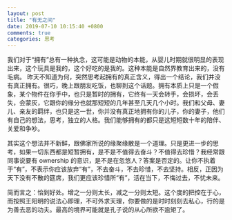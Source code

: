 ```yaml
---
layout: post
title: "有无之间"
date: 2019-07-10 10:15:40 +0800
comments: true
categories: 思考 
---
```


我们对于“拥有”总有一种执念，这可能是动物的本能，从婴儿时期就很明显的表现出来，这个玩具是我的，这个好吃的是我的。这种本能是自然界教育出来的，没有毛病。
昨天不知道为何，突然思考起拥有的真正含义，得出一个结论，我们并没有真正拥有。很巧，晚上跟朋友吃饭，也聊到这个话题。拥有本质上只是一个假象，某个物件在你手中，也只是暂时的拥有，它终有一天会转手，会损坏，会丢失，会蒙灰，它跟你的缘分也就那短短的几年甚至几天几个小时。我们和父母、妻儿、亲友的羁绊，也只是这一世，你并没有真正地拥有你的儿子，你的妻子，他们有自己的想法，思考，独立的人格。我们能够拥有的都只是这短短数十年的陪伴、关爱和争吵。

其实这个想法并不新鲜，跟佛家所说的缘聚缘散是一个道理。只是更进一步的思考，如果一切东西都是短暂拥有，是不是不值得去奋斗？不值得去珍惜？我经常跟同事说要有 ownership 的意识，是不是在忽悠人？答案是否定的。让你不执着于“有”，不表示你应该放弃“有”，不去奋斗，不去珍惜，不去坚持。相反，正因为天下没有不散的筵席，我们更应该珍惜所“有”，活在当下，不悔过去，不忧未来。

简而言之：恰到好处。增之一分则太长，减之一分则太短。这个度的把控在于心，而按照王阳明的说法心即理，不可外求天理，你要做的是时时刻刻去私心，行的是为善去恶的功夫。最高的境界可能就是孔子说的从心所欲不逾矩了。




